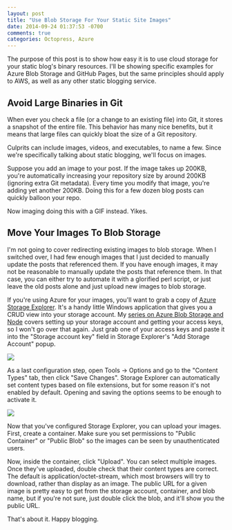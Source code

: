```yaml
---
layout: post
title: "Use Blob Storage For Your Static Site Images"
date: 2014-09-24 01:37:53 -0700
comments: true
categories: Octopress, Azure
---
```


The purpose of this post is to show how easy it is to use cloud storage for your static blog's binary resources.
I'll be showing specific examples for Azure Blob Storage and GitHub Pages, but the same principles should apply to AWS, as well as any other static blogging service.

Avoid Large Binaries in Git
---

When ever you check a file (or a change to an existing file) into Git, it stores a snapshot of the entire file.
This behavior has many nice benefits, but it means that large files can quickly bloat the size of a Git repository.

Culprits can include images, videos, and executables, to name a few.
Since we're specifically talking about static blogging, we'll focus on images.

Suppose you add an image to your post.
If the image takes up 200KB, you're automatically increasing your repository size by around 200KB (ignoring extra Git metadata).
Every time you modify that image, you're adding yet another 200KB.
Doing this for a few dozen blog posts can quickly balloon your repo.

Now imaging doing this with a GIF instead. Yikes.

Move Your Images To Blob Storage
---

I'm not going to cover redirecting existing images to blob storage.
When I switched over, I had few enough images that I just decided to manually update the posts that referenced them.
If you have enough images, it may not be reasonable to manually update the posts that reference them. In that case, you can either try to automate it with a glorified perl script, or just leave the old posts alone and just upload new images to blob storage.

If you're using Azure for your images, you'll want to grab a copy of [Azure Storage Explorer](http://azurestorageexplorer.codeplex.com/). It's a handy little Windows application that gives you a CRUD view into your storage account. My [series on Azure Blob Storage and Node](http://willi.am/blog/2014/07/01/azure-blob-storage-and-node-first-steps/) covers setting up your storage account and getting your access keys, so I won't go over that again. Just grab one of your access keys and paste it into the "Storage account key" field in Storage Explorer's "Add Storage Account" popup.

![](http://itsananderson.blob.core.windows.net/post-images/setup-storage-explorer.png)

As a last configuration step, open Tools &rarr; Options and go to the "Content Types" tab, then click "Save Changes". Storage Explorer can automatically set content types based on file extensions, but for some reason it's not enabled by default. Opening and saving the options seems to be enough to activate it.


![](http://itsananderson.blob.core.windows.net/post-images/configure-storage-explorer.png)

Now that you've configured Storage Explorer, you can upload your images. First, create a container. Make sure you set permissions to "Public Container" or "Public Blob" so the images can be seen by unauthenticated users.

Now, inside the container, click "Upload". You can select multiple images. Once they've uploaded, double check that their content types are correct. The default is application/octet-stream, which most browsers will try to download, rather than display as an image. The public URL for a given image is pretty easy to get from the storage account, container, and blob name, but if you're not sure, just double click the blob, and it'll show you the public URL.

That's about it. Happy blogging.
